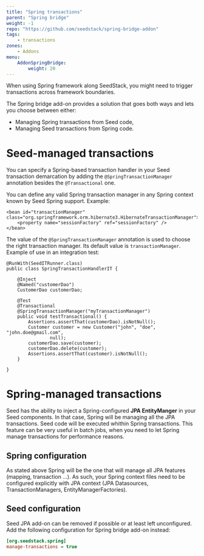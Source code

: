 ```yaml
---
title: "Spring transactions"
parent: "Spring bridge"
weight: -1
repo: "https://github.com/seedstack/spring-bridge-addon"
tags:
    - transactions
zones:
    - Addons
menu:
    AddonSpringBridge:
        weight: 20
---
```


When using Spring framework along SeedStack, you might need to trigger transactions across framework boundaries.<!--more-->

The Spring bridge add-on provides a solution that goes both ways and lets you choose between either:

* Managing Spring transactions from Seed code,
* Managing Seed transactions from Spring code.


# Seed-managed transactions

You can specify a Spring-based transaction handler in your Seed transaction demarcation by adding the
`@SpringTransactionManager` annotation besides the `@Transactional` one.

You can define any valid Spring transaction manager in any Spring context known by Seed Spring support. Example:
		
	<bean id="transactionManager" class="org.springframework.orm.hibernate3.HibernateTransactionManager">
		<property name="sessionFactory" ref="sessionFactory" />
	</bean>

The value of the `@SpringTransactionManager` annotation is used to choose the right transaction manager. Its default
value is `transactionManager`. Example of use in an integration test:

	@RunWith(SeedITRunner.class)
	public class SpringTransactionHandlerIT {
	
		@Inject
		@Named("customerDao")
		CustomerDao customerDao;
	
		@Test
		@Transactional
		@SpringTransactionManager("myTransactionManager")
		public void testTransactional() {
			Assertions.assertThat(customerDao).isNotNull();
			Customer customer = new Customer("john", "doe", "john.doe@gmail.com",
					null);
			customerDao.save(customer);
			customerDao.delete(customer);
			Assertions.assertThat(customer).isNotNull();
		}

	}
	
# Spring-managed transactions

Seed has the ability to inject a Spring-configured **JPA EntityManger**  in your Seed components. In that case, Spring will be managing all the JPA transactions. Seed code will be executed whithin Spring transactions. This feature can be very useful in batch jobs, when you need to let Spring manage transactions for performance reasons.

## Spring configuration
As stated above Spring will be the one that will manage all JPA features (mapping, transaction ...). As such, your Spring context files need to be configured explicitly with JPA context (JPA Datasources, TransactionManagers, EntityManagerFactories).

## Seed configuration
Seed JPA add-on can be removed if possible or at least left unconfigured. Add the following configuration for Spring bridge add-on instead:

```ini
[org.seedstack.spring]
manage-transactions = true
```
